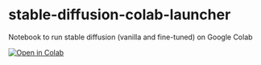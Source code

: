 # stable-diffusion-colab-launcher
Notebook to run stable diffusion (vanilla and fine-tuned) on Google Colab

[![Open in Colab](https://colab.research.google.com/assets/colab-badge.svg)](https://colab.research.google.com/github/joshbarrass/stable-diffusion-colab-launcher/blob/master/Stable_Diffusion_Interface.ipynb)
